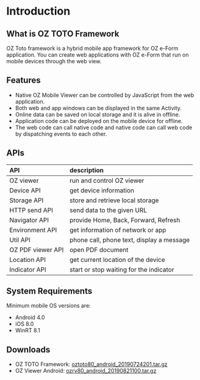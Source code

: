 # Introduction

## What is OZ TOTO Framework <a id="1-introduction"></a>

‌OZ Toto framework is a hybrid mobile app framework for OZ e-Form application. You can create web applications with OZ e-Form that run on mobile devices through the web view.‌

## Features

* Native OZ Mobile Viewer can be controlled by JavaScript from the web application.
* Both web and app windows can be displayed in the same Activity.
* Online data can be saved on local storage and it is alive in offline.
* Application code can be deployed on the mobile device for offline.
* The web code can call native code and native code can call web code by dispatching events to each other.

## APIs

| API | description |
| :--- | :--- |
| OZ viewer | run and control OZ viewer |
| Device API | get device information |
| Storage API | store and retrieve local storage |
| HTTP send API | send data to the given URL |
| Navigator API | provide Home, Back, Forward, Refresh |
| Environment API | get information of network or app |
| Util API | phone call, phone text, display a message |
| OZ PDF viewer API | open PDF document |
| Location API | get current location of the device |
| Indicator API | start or stop waiting for the indicator |

## System Requirements

Minimum mobile OS versions are:

* Android 4.0
* iOS 8.0
* WinRT 8.1

## Downloads

* OZ TOTO Framework: [oztoto80\_android\_20190724201.tar.gz](https://drive.google.com/open?id=1ujhA92xHlGXRX8_nDdbMjx_Yem3ciY0p)​
* OZ Viewer Android: ​[ozrv80\_android\_20190821100.tar.gz](https://drive.google.com/open?id=1xomQbHbGB3nHdx8rCDBneJTrDln23d-R)​

